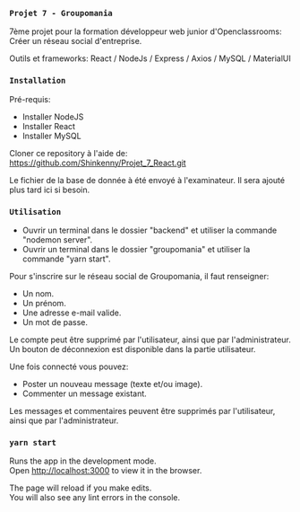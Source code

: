### `Projet 7 - Groupomania`

7ème projet pour la formation développeur web junior d'Openclassrooms: 
Créer un réseau social d'entreprise.

Outils et frameworks:
React / NodeJs / Express / Axios / MySQL / MaterialUI

### `Installation`

Pré-requis:
- Installer NodeJS
- Installer React
- Installer MySQL

Cloner ce repository à l'aide de:
https://github.com/Shinkenny/Projet_7_React.git

Le fichier de la base de donnée à été envoyé à l'examinateur.
Il sera ajouté plus tard ici si besoin.

### `Utilisation`

- Ouvrir un terminal dans le dossier "backend" et utiliser la commande "nodemon server".
- Ouvrir un terminal dans le dossier "groupomania" et utiliser la commande "yarn start".

Pour s'inscrire sur le réseau social de Groupomania, il faut renseigner:
- Un nom.
- Un prénom.
- Une adresse e-mail valide.
- Un mot de passe.

Le compte peut être supprimé par l'utilisateur, ainsi que par l'administrateur.
Un bouton de déconnexion est disponible dans la partie utilisateur.

Une fois connecté vous pouvez:
- Poster un nouveau message (texte et/ou image).
- Commenter un message existant.

Les messages et commentaires peuvent être supprimés par l'utilisateur, ainsi que par l'administrateur.

### `yarn start`

Runs the app in the development mode.\
Open [http://localhost:3000](http://localhost:3000) to view it in the browser.

The page will reload if you make edits.\
You will also see any lint errors in the console.
